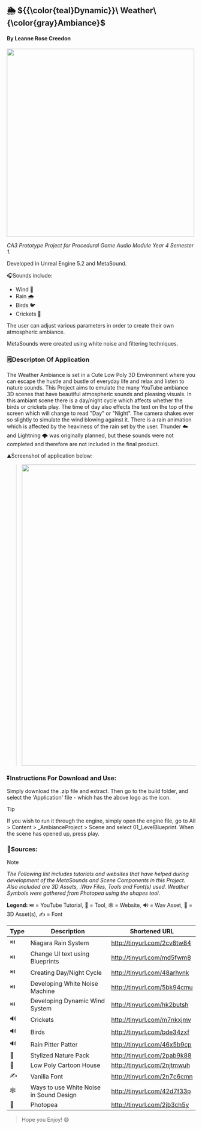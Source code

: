 ## 🌦️ ${{\color{teal}Dynamic}}\ Weather\ {\color{gray}Ambiance}\$ ##
#### By Leanne Rose Creedon ####

<img src="https://github.com/LeanneCreedon/PGACA3LeanneCreedon/assets/78487811/b8d3b3fe-79aa-46d3-961b-04d3422a7dc6" width="500" />

_CA3 Prototype Project for Procedural Game Audio Module Year 4 Semester 1._

Developed in Unreal Engine 5.2 and MetaSound.

🎧Sounds include:

- Wind 🍂
- Rain 🌧️
- Birds 🐦
- Crickets 🦗

The user can adjust various parameters in order to create their own atmospheric ambiance.

MetaSounds were created using white noise and filtering techniques.

### 🗒️Descripton Of Application ###
The Weather Ambiance is set in a Cute Low Poly 3D Environment where you can escape the hustle and bustle of everyday life and relax and listen to nature sounds. This Project aims to emulate the many YouTube ambiance 3D scenes that have beautiful atmospheric sounds and pleasing visuals. In this ambiant scene there is a day/night cycle which affects whether the birds or crickets play. The time of day also effects the text on the top of the screen which will change to read "Day" or "Night". The camera shakes ever so slightly to simulate the wind blowing against it. There is a rain animation which is affected by the heaviness of the rain set by the user. Thunder ☁️ and Lightning 🌩️ was originally planned, but these sounds were not completed and therefore are not included in the final product.

⛰️Screenshot of application below:

> <img src="https://github.com/LeanneCreedon/PGACA3LeanneCreedon/assets/78487811/02fd9a23-58d0-4021-abc6-3d142263e7b4" width="800" />

### ⏬Instructions For Download and Use:  ###
Simply download the .zip file and extract. Then go to the build folder, and select the 'Application' file - which has the above logo as the icon. 

> [!TIP]
> If you wish to run it through the engine, simply open the engine file, go to All > Content > _AmbianceProject > Scene and select 01_LevelBlueprint. When the scene has opened up, press play.

### 📔Sources: ###

> [!NOTE]
> _The Following list includes tutorials and websites that have helped during development of the MetaSounds and Scene Components in this Project._
> _Also included are 3D Assets, .Wav Files, Tools and Font(s) used. Weather Symbols were gathered from Photopea using the shapes tool._

**Legend:** ⏯️ = YouTube Tutorial, 🔨 = Tool, 🕸️ = Website, 🔊 = Wav Asset, 🌲 = 3D Asset(s), ✍️ = Font

| Type | Description | Shortened URL |
| --- | --- | --- |
| ⏯️ | Niagara Rain System | http://tinyurl.com/2cv8tw84 |
| ⏯️ | Change UI text using Blueprints | http://tinyurl.com/md5fwm8 |
| ⏯️ | Creating Day/Night Cycle | http://tinyurl.com/48arhvnk |
| ⏯️ | Developing White Noise Machine | http://tinyurl.com/5bk94cmu |
| ⏯️ | Developing Dynamic Wind System | http://tinyurl.com/hk2butsh |
| 🔊 | Crickets | http://tinyurl.com/m7nkxjmv |
| 🔊 | Birds | http://tinyurl.com/bde34zxf |
| 🔊 | Rain Pitter Patter | http://tinyurl.com/46x5b9cp |
| 🌲 | Stylized Nature Pack | http://tinyurl.com/2pab9k88 |
| 🌲 | Low Poly Cartoon House | http://tinyurl.com/2njtmwuh |
| ✍️ | Vanilla Font | http://tinyurl.com/2n7c6cmn |
| 🕸️ | Ways to use White Noise in Sound Design | http://tinyurl.com/42d7f33p |
| 🔨 | Photopea | http://tinyurl.com/2jb3ch5y |

> Hope you Enjoy! 😄
